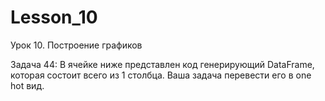 # Lesson_10
Урок 10. Построение графиков

Задача 44: В ячейке ниже представлен код генерирующий DataFrame, которая состоит всего из 1 столбца. 
Ваша задача перевести его в one hot вид. 
